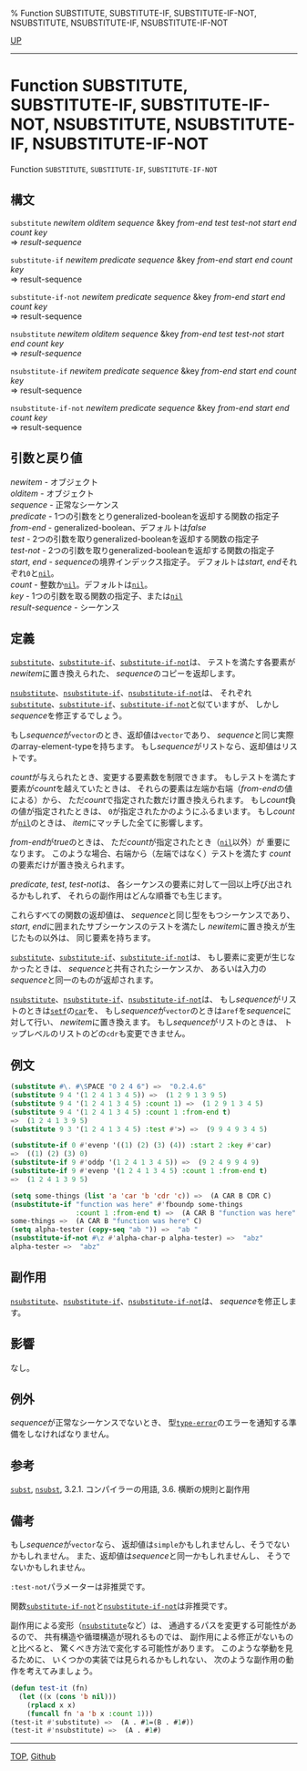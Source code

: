 % Function SUBSTITUTE, SUBSTITUTE-IF, SUBSTITUTE-IF-NOT, NSUBSTITUTE, NSUBSTITUTE-IF, NSUBSTITUTE-IF-NOT

[UP](17.3.html)  

---

# Function **SUBSTITUTE, SUBSTITUTE-IF, SUBSTITUTE-IF-NOT, NSUBSTITUTE, NSUBSTITUTE-IF, NSUBSTITUTE-IF-NOT**


Function `SUBSTITUTE`, `SUBSTITUTE-IF`, `SUBSTITUTE-IF-NOT`


## 構文

`substitute` *newitem* *olditem* *sequence*
 &key *from-end* *test* *test-not* *start* *end* *count* *key*  
=> *result-sequence*

`substitute-if` *newitem* *predicate* *sequence*
 &key *from-end* *start* *end* *count* *key*  
=> result-sequence

`substitute-if-not` *newitem* *predicate* *sequence*
 &key *from-end* *start* *end* *count* *key*  
=> result-sequence

`nsubstitute` *newitem* *olditem* *sequence*
 &key *from-end* *test* *test-not* *start* *end* *count* *key*  
=> *result-sequence*

`nsubstitute-if` *newitem* *predicate* *sequence*
 &key *from-end* *start* *end* *count* *key*  
=> result-sequence

`nsubstitute-if-not` *newitem* *predicate* *sequence*
 &key *from-end* *start* *end* *count* *key*  
=> result-sequence


## 引数と戻り値

*newitem* - オブジェクト  
*olditem* - オブジェクト  
*sequence* - 正常なシーケンス  
*predicate* - 1つの引数をとりgeneralized-booleanを返却する関数の指定子  
*from-end* - generalized-boolean、デフォルトは*false*  
*test* - 2つの引数を取りgeneralized-booleanを返却する関数の指定子  
*test-not* - 2つの引数を取りgeneralized-booleanを返却する関数の指定子  
*start*, *end* - *sequence*の境界インデックス指定子。
デフォルトは*start*, *end*それぞれ`0`と[`nil`](5.3.nil-variable.html)。  
*count* - 整数か[`nil`](5.3.nil-variable.html)。デフォルトは[`nil`](5.3.nil-variable.html)。  
*key* - 1つの引数を取る関数の指定子、または[`nil`](5.3.nil-variable.html)  
*result-sequence* - シーケンス


## 定義

[`substitute`](17.3.substitute.html)、[`substitute-if`](17.3.substitute.html)、[`substitute-if-not`](17.3.substitute.html)は、
テストを満たす各要素が*newitem*に置き換えられた、
*sequence*のコピーを返却します。

[`nsubstitute`](17.3.substitute.html)、[`nsubstitute-if`](17.3.substitute.html)、[`nsubstitute-if-not`](17.3.substitute.html)は、
それぞれ[`substitute`](17.3.substitute.html)、[`substitute-if`](17.3.substitute.html)、[`substitute-if-not`](17.3.substitute.html)と似ていますが、
しかし*sequence*を修正するでしょう。

もし*sequence*が`vector`のとき、返却値は`vector`であり、
*sequence*と同じ実際のarray-element-typeを持ちます。
もし*sequence*がリストなら、返却値はリストです。

*count*が与えられたとき、変更する要素数を制限できます。
もしテストを満たす要素が*count*を越えていたときは、
それらの要素は左端か右端（*from-end*の値による）から、
ただ*count*で指定された数だけ置き換えられます。
もし*count*負の値が指定されたときは、
`0`が指定されたかのようにふるまいます。
もし*count*が[`nil`](5.3.nil-variable.html)のときは、
*item*にマッチした全てに影響します。

*from-end*が*true*のときは、
ただ*count*が指定されたとき（[`nil`](5.3.nil-variable.html)以外）が
重要になります。
このような場合、右端から（左端ではなく）テストを満たす
*count*の要素だけが置き換えられます。

*predicate*, *test*, *test-not*は、
各シーケンスの要素に対して一回以上呼び出されるかもしれず、
それらの副作用はどんな順番でも生じます。

これらすべての関数の返却値は、
*sequence*と同じ型をもつシーケンスであり、
*start*, *end*に囲まれたサブシーケンスのテストを満たし
*newitem*に置き換えが生じたもの以外は、
同じ要素を持ちます。

[`substitute`](17.3.substitute.html)、[`substitute-if`](17.3.substitute.html)、[`substitute-if-not`](17.3.substitute.html)は、
もし要素に変更が生じなかったときは、
*sequence*と共有されたシーケンスか、
あるいは入力の*sequence*と同一のものが返却されます。

[`nsubstitute`](17.3.substitute.html)、[`nsubstitute-if`](17.3.substitute.html)、[`nsubstitute-if-not`](17.3.substitute.html)は、
もし*sequence*がリストのときは[`setf`](5.3.setf.html)の[`car`](14.2.car.html)を、
もし*sequence*が`vector`のときは`aref`を*sequence*に対して行い、
*newitem*に置き換えます。
もし*sequence*がリストのときは、
トップレベルのリストのどの`cdr`も変更できません。


## 例文

```lisp
(substitute #\. #\SPACE "0 2 4 6") =>  "0.2.4.6"
(substitute 9 4 '(1 2 4 1 3 4 5)) =>  (1 2 9 1 3 9 5)
(substitute 9 4 '(1 2 4 1 3 4 5) :count 1) =>  (1 2 9 1 3 4 5)
(substitute 9 4 '(1 2 4 1 3 4 5) :count 1 :from-end t)
=>  (1 2 4 1 3 9 5)
(substitute 9 3 '(1 2 4 1 3 4 5) :test #'>) =>  (9 9 4 9 3 4 5)

(substitute-if 0 #'evenp '((1) (2) (3) (4)) :start 2 :key #'car)
=>  ((1) (2) (3) 0)
(substitute-if 9 #'oddp '(1 2 4 1 3 4 5)) =>  (9 2 4 9 9 4 9)
(substitute-if 9 #'evenp '(1 2 4 1 3 4 5) :count 1 :from-end t)
=>  (1 2 4 1 3 9 5)

(setq some-things (list 'a 'car 'b 'cdr 'c)) =>  (A CAR B CDR C)
(nsubstitute-if "function was here" #'fboundp some-things
                :count 1 :from-end t) =>  (A CAR B "function was here" C)
some-things =>  (A CAR B "function was here" C)
(setq alpha-tester (copy-seq "ab ")) =>  "ab "
(nsubstitute-if-not #\z #'alpha-char-p alpha-tester) =>  "abz"
alpha-tester =>  "abz"
```


## 副作用

[`nsubstitute`](17.3.substitute.html)、[`nsubstitute-if`](17.3.substitute.html)、[`nsubstitute-if-not`](17.3.substitute.html)は、
*sequence*を修正します。


## 影響

なし。


## 例外

*sequence*が正常なシーケンスでないとき、
型[`type-error`](4.4.type-error.html)のエラーを通知する準備をしなければなりません。


## 参考

[`subst`](14.2.subst.html),
[`nsubst`](14.2.subst.html),
3.2.1. コンパイラーの用語,
3.6. 横断の規則と副作用


## 備考

もし*sequence*が`vector`なら、
返却値は`simple`かもしれませんし、そうでないかもしれません。
また、返却値は*sequence*と同一かもしれませんし、
そうでないかもしれません。

`:test-not`パラメーターは非推奨です。

関数[`substitute-if-not`](17.3.substitute.html)と[`nsubstitute-if-not`](17.3.substitute.html)は非推奨です。

副作用による変形（[`nsubstitute`](17.3.substitute.html)など）は、
通過するパスを変更する可能性があるので、
共有構造や循環構造が現れるものでは、
副作用による修正がないものと比べると、
驚くべき方法で変化する可能性があります。
このような挙動を見るために、
いくつかの実装では見られるかもしれない、
次のような副作用の動作を考えてみましょう。

```lisp
(defun test-it (fn)
  (let ((x (cons 'b nil)))
    (rplacd x x)
    (funcall fn 'a 'b x :count 1)))
(test-it #'substitute) =>  (A . #1=(B . #1#))
(test-it #'nsubstitute) =>  (A . #1#)
```


---
[TOP](index.html),  [Github](https://github.com/nptcl/npt-japanese)

